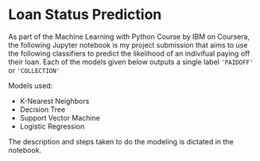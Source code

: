 # Loan Status Prediction
As part of the Machine Learning with Python Course by IBM on Coursera, the following Jupyter notebook is my project submission that aims to use the following classifiers to predict the likelihood of an indivifual paying off their loan. Each of the models given below outputs a single label `'PAIDOFF'` or `'COLLECTION'`

Models used:
- K-Nearest Neighbors
- Decision Tree
- Support Vector Machine
- Logistic Regression

The description and steps taken to do the modeling is dictated in the notebook.
